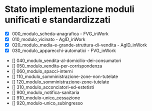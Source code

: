 # Stato implementazione moduli unificati e standardizzati

- [x] 000_modulo_scheda-anagrafica - FVG_inWork
- [x] 010_modulo_vicinato - AgID_inWork
- [x] 020_modulo_media-e-grande-struttura-di-vendita - AgID_inWork
- [x] 030_modulo_apparecchi-automatici - FVG_inWork
- [] 040_modulo_vendita-al-domicilio-dei-consumatori
- [] 050_modulo_vendita-per-corrispondenza
- [] 060_modulo_spacci-interni
- [] 110_modulo_somministrazione-zone-non-tutelate
- [] 120_modulo_somministrazione-zone-tutelate
- [] 310_modulo_acconciatori-ed-estetisti
- [] 900_modulo_notifica-sanitaria
- [] 910_modulo-unico_cessazione
- [] 920_modulo-unico_subingresso

